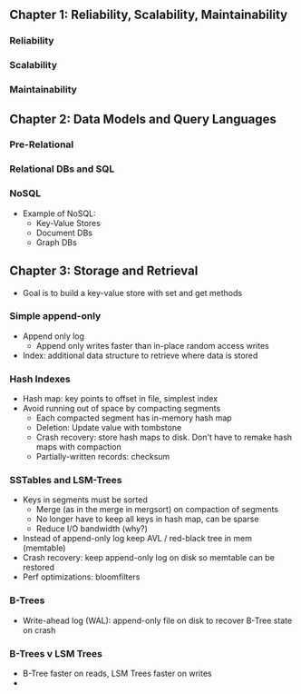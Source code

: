 ## Chapter 1: Reliability, Scalability, Maintainability
### Reliability
### Scalability 
### Maintainability

## Chapter 2: Data Models and Query Languages
### Pre-Relational
### Relational DBs and SQL
### NoSQL 
* Example of NoSQL:
  * Key-Value Stores
  * Document DBs
  * Graph DBs

## Chapter 3: Storage and Retrieval
* Goal is to build a key-value store with set and get methods
### Simple append-only
* Append only log
  * Append only writes faster than in-place random access writes 
* Index: additional data structure to retrieve where data is stored
### Hash Indexes
* Hash map: key points to offset in file, simplest index
* Avoid running out of space by compacting segments
  * Each compacted segment has in-memory hash map 
  * Deletion: Update value with tombstone
  * Crash recovery: store hash maps to disk. Don't have to remake hash maps with compaction
  * Partially-written records: checksum
### SSTables and LSM-Trees
* Keys in segments must be sorted
  * Merge (as in the merge in mergsort) on compaction of segments
  * No longer have to keep all keys in hash map, can be sparse
  * Reduce I/O bandwidth (why?)
* Instead of append-only log keep AVL / red-black tree in mem (memtable)
* Crash recovery: keep append-only log on disk so memtable can be restored
* Perf optimizations: bloomfilters
### B-Trees
* Write-ahead log (WAL): append-only file on disk to recover B-Tree state on crash
### B-Trees v LSM Trees
* B-Tree faster on reads, LSM Trees faster on writes
* 
